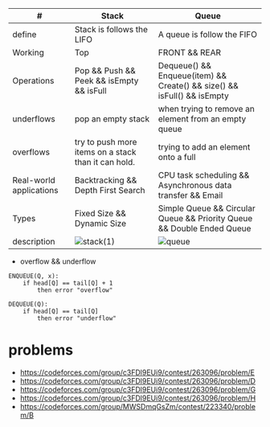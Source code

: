 | # | Stack |Queue |
| --------------- | --------------- | --------------- |
| define | Stack is follows the LIFO  |  A queue is follow the FIFO  |
| Working | Top  | FRONT && REAR  |
| Operations | Pop && Push && Peek && isEmpty && isFull | Dequeue()  && Enqueue(item)  && Create()  && size() && isFull()  && isEmpty|
| underflows | pop an empty stack  | when trying to remove an element from an empty queue|
| overflows |try to push more items on a stack than it can hold. | trying to add an element onto a full |
| Real-world applications |Backtracking && Depth First Search	| CPU task scheduling && Asynchronous data transfer && Email |
| Types |Fixed Size  && Dynamic Size   |Simple Queue && Circular Queue && Priority Queue && Double Ended Queue |
| description | ![stack(1)](https://github.com/ebrahimabdallah/Introduction_to_Algorithms/assets/119238955/0d8c6491-9aad-4e3c-a5c5-c894604f4a6d)| ![queue](https://github.com/ebrahimabdallah/Introduction_to_Algorithms/assets/119238955/0a3114af-5e14-458c-b14e-4cd6b7ee68d2)|




* overflow && underflow
```
ENQUEUE(Q, x):
	if head[Q] == tail[Q] + 1
		then error "overflow"
	 
DEQUEUE(Q):
	if head[Q] == tail[Q]
		then error "underflow"
 ```

 # problems
* https://codeforces.com/group/c3FDl9EUi9/contest/263096/problem/E
* https://codeforces.com/group/c3FDl9EUi9/contest/263096/problem/D
* https://codeforces.com/group/c3FDl9EUi9/contest/263096/problem/G
* https://codeforces.com/group/c3FDl9EUi9/contest/263096/problem/H
* https://codeforces.com/group/MWSDmqGsZm/contest/223340/problem/B
